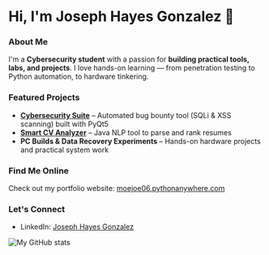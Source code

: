 # Hi, I'm Joseph Hayes Gonzalez 👋

### About Me
I'm a **Cybersecurity student** with a passion for **building practical tools, labs, and projects**. I love hands-on learning — from penetration testing to Python automation, to hardware tinkering.  

### Featured Projects
- **[Cybersecurity Suite]([https://github.com/yourusername/Cybersecurity-Suite](https://github.com/MoejoMan/Cybersecurity-Suite))** – Automated bug bounty tool (SQLi & XSS scanning) built with PyQt5  
- **[Smart CV Analyzer]([https://github.com/yourusername/Smart-CV-Analyzer](https://github.com/MoejoMan/CV_Analyser2.0))** – Java NLP tool to parse and rank resumes  
- **PC Builds & Data Recovery Experiments** – Hands-on hardware projects and practical system work  

### Find Me Online
Check out my portfolio website: [moejoe06.pythonanywhere.com](https://moejoe06.pythonanywhere.com)  


### Let's Connect
- LinkedIn: [Joseph Hayes Gonzalez](https://www.linkedin.com/in/joseph-hayes-gonzalez-cybersecurity)  

![My GitHub stats](https://github-readme-stats.vercel.app/api?username=MoejoMan&show_icons=true&theme=radical)  
